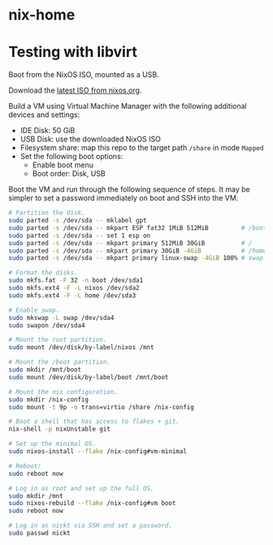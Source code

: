 nix-home
========

# Testing with libvirt

Boot from the NixOS ISO, mounted as a USB.

Download the [latest ISO from
nixos.org](https://channels.nixos.org/nixos-21.05/latest-nixos-minimal-x86_64-linux.iso).

Build a VM using Virtual Machine Manager with the following additional devices
and settings:

- IDE Disk: 50 GiB
- USB Disk: use the downloaded NixOS ISO
- Filesystem share: map this repo to the target path `/share` in mode `Mapped`
- Set the following boot options:
    - Enable boot menu
    - Boot order: Disk, USB

Boot the VM and run through the following sequence of steps. It may be simpler
to set a password immediately on boot and SSH into the VM.

```bash
# Partition the disk.
sudo parted -s /dev/sda -- mklabel gpt
sudo parted -s /dev/sda -- mkpart ESP fat32 1MiB 512MiB         # /boot
sudo parted -s /dev/sda -- set 1 esp on
sudo parted -s /dev/sda -- mkpart primary 512MiB 30GiB          # /
sudo parted -s /dev/sda -- mkpart primary 30GiB -4GiB           # /home
sudo parted -s /dev/sda -- mkpart primary linux-swap -4GiB 100% # swap

# Format the disks.
sudo mkfs.fat -F 32 -n boot /dev/sda1
sudo mkfs.ext4 -F -L nixos /dev/sda2
sudo mkfs.ext4 -F -L home /dev/sda3

# Enable swap.
sudo mkswap -L swap /dev/sda4
sudo swapon /dev/sda4

# Mount the root partition.
sudo mount /dev/disk/by-label/nixos /mnt

# Mount the /boot partition.
sudo mkdir /mnt/boot
sudo mount /dev/disk/by-label/boot /mnt/boot

# Mount the nix configuration.
sudo mkdir /nix-config
sudo mount -t 9p -o trans=virtio /share /nix-config

# Boot a shell that has access to flakes + git.
nix-shell -p nixUnstable git

# Set up the minimal OS.
sudo nixos-install --flake /nix-config#vm-minimal

# Reboot!
sudo reboot now

# Log in as root and set up the full OS.
sudo mkdir /mnt
sudo nixos-rebuild --flake /nix-config#vm boot
sudo reboot now

# Log in as nickt via SSH and set a password.
sudo passwd nickt
```
